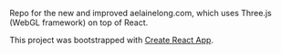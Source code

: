 Repo for the new and improved aelainelong.com, which uses Three.js (WebGL framework) on top of React.

This project was bootstrapped with [Create React App](https://github.com/facebookincubator/create-react-app).
